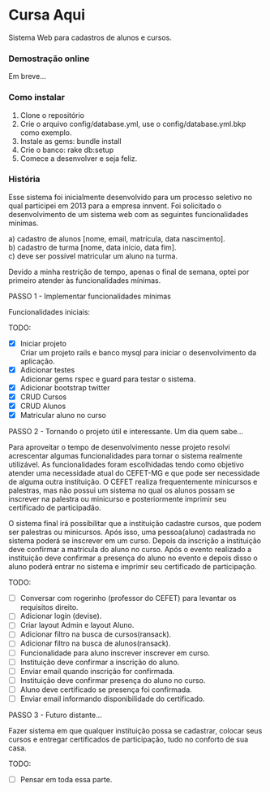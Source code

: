 Cursa Aqui
========

Sistema Web para cadastros de alunos e cursos.

### Demostração online
  Em breve...

### Como instalar

1. Clone o repositório
2. Crie o arquivo config/database.yml, use o config/database.yml.bkp como exemplo.
3. Instale as gems: bundle install
4. Crie o banco: rake db:setup
5. Comece a desenvolver e seja feliz.

### História

Esse sistema foi inicialmente desenvolvido para um processo seletivo no qual participei em 2013 para a empresa innvent.
Foi solicitado o desenvolvimento de um sistema web com as seguintes funcionalidades mínimas.

a) cadastro de alunos [nome, email, matrícula, data nascimento].<br>
b) cadastro de turma [nome, data início, data fim].<br>
c) deve ser possível matricular um aluno na turma.<br>

Devido a minha restrição de tempo, apenas o final de semana, optei por primeiro atender às funcionalidades mínimas.

PASSO 1 - Implementar funcionalidades mínimas

Funcionalidades iniciais:

TODO:
- [x] Iniciar projeto <br>
  Criar um projeto rails e banco mysql para iniciar o desenvolvimento da  aplicação.
- [x] Adicionar testes <br>
  Adicionar gems rspec e guard para testar o sistema.
- [x] Adicionar bootstrap twitter
- [x] CRUD Cursos
- [x] CRUD Alunos
- [x] Matricular aluno no curso

PASSO 2 - Tornando o projeto útil e interessante.
Um dia quem sabe...

Para aproveitar o tempo de desenvolvimento nesse projeto resolvi acrescentar algumas funcionalidades para tornar o sistema realmente utilizável. 
As funcionalidades foram escolhidadas tendo como objetivo atender uma necessidade atual do CEFET-MG e que pode ser necessidade de alguma outra instituição.
O CEFET realiza frequentemente minicursos e palestras, mas não possui um sistema no qual os alunos possam se inscrever na palestra ou minicurso e posteriormente imprimir seu certificado de participadão.

O sistema final irá possibilitar que a instituição cadastre cursos, que podem ser palestras ou minicursos.
Após isso, uma pessoa(aluno) cadastrada no sistema poderá se inscrever em um curso.
Depois da inscrição a instituição deve confirmar a matricula do aluno no curso.
Após o evento realizado a instituição deve confirmar a presença do aluno no evento e depois disso o aluno poderá entrar no sistema e imprimir seu certificado de participação.

TODO:
- [ ] Conversar com rogerinho (professor do CEFET) para levantar os requisitos direito.
- [ ] Adicionar login (devise).
- [ ] Criar layout Admin e layout Aluno.
- [ ] Adicionar filtro na busca de cursos(ransack).
- [ ] Adicionar filtro na busca de alunos(ransack).
- [ ] Funcionalidade para aluno inscrever inscrever em curso.
- [ ] Instituição deve confirmar a inscrição do aluno.
- [ ] Enviar email quando inscrição for confirmada.
- [ ] Instituição deve confirmar presença do aluno no curso.
- [ ] Aluno deve certificado se presença foi confirmada.
- [ ] Enviar email informando disponibilidade do certificado.

PASSO 3 - Futuro distante...

Fazer sistema em que qualquer instituição possa se cadastrar, colocar seus cursos e entregar certificados de participação, tudo no conforto de sua casa.

TODO:
- [ ] Pensar em toda essa parte.
